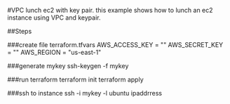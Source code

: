 #VPC lunch ec2 with key pair.
this example shows how to lunch an ec2 instance using VPC and keypair.

##Steps

###create file terraform.tfvars
AWS_ACCESS_KEY = ""
AWS_SECRET_KEY = ""
AWS_REGION = "us-east-1"

###generate mykey
ssh-keygen -f mykey

###run terraform
terraform init
terraform apply


###ssh to instance
ssh -i mykey -l ubuntu ipaddrress
